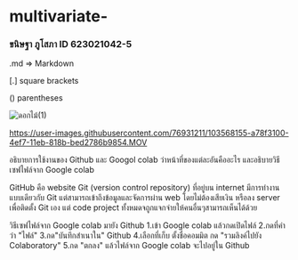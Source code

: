 # multivariate-

### ขนิษฐา ภูโสภา ID 623021042-5

.md => Markdown

[.] square brackets

() parentheses

![ดอกไม้(1)](image(1).jpeg)

https://user-images.githubusercontent.com/76931211/103568155-a78f3100-4ef7-11eb-818b-bed2786b9854.MOV



อธิบายการใช้งานของ Github และ Googol colab ว่าหน้าที่ของแต่ละอันคืออะไร และอธิบายวิธีเซฟไฟล์จาก Google colab

GitHub คือ website Git (version control repository) ที่อยู่บน internet มีการทำงานแบบเดียวกับ Git  แต่สามารถเข้าถึงข้อมูลและจัดการผ่าน web โดยไม่ต้องเสียเงิน หรือลง server เพื่อติดตั้ง Git เอง แต่ code project ทั้งหมดจถูกแจกจ่ายให้คนอื่นๆสามารถเห็นได้ด้วย

วิธีเซฟไฟล์จาก Google colab มายัง Github
1.เข้า Google colab แล้วกดเปิดไฟล์
2.กดที่คำว่า "ไฟล์"
3.กด"บันทึกสำเนาใน" Github
4.เลือกที่เก็บ ตั้งชื่อคอมมิต กด "รวมลิงค์ไปยัง Colaboratory"
5.กด "ตกลง" แล้วไฟล์จาก Google colab จะไปอยู่ใน Github
